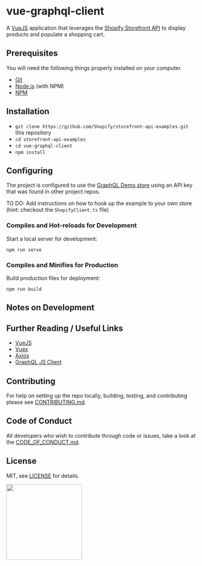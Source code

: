 # vue-graphql-client

A [VueJS](https://v3.vuejs.org/guide/introduction.html) application that leverages the [Shopify Storefront API](https://shopify.dev/docs/storefront-api) to display products and populate a shopping cart.

## Prerequisites

You will need the following things properly installed on your computer.

* [Git](https://git-scm.com/)
* [Node.js](https://nodejs.org/) (with NPM)
* [NPM](https://www.npmjs.com/)

## Installation

* `git clone https://github.com/Shopify/storefront-api-examples.git` this repository
* `cd storefront-api-examples`
* `cd vue-graphql-client`
* `npm install`

## Configuring

The project is configured to use the [GraphQL Demo store](https://graphql.myshopify.com/) using an API key that was found in other project repos.

TO DO: Add instructions on how to hook up the example to your own store (hint: checkout the `ShopifyClient.ts` file)


### Compiles and Hot-reloads for Development

Start a local server for development: 

```
npm run serve
```

### Compiles and Minifies for Production

Build production files for deployment:

```
npm run build
```

## Notes on Development




## Further Reading / Useful Links

* [VueJS](https://v3.vuejs.org/guide/introduction.html)
* [Vuex](https://vuex.vuejs.org/)
* [Axios](https://github.com/axios/axios)
* [GraphQL JS Client](https://github.com/Shopify/graphql-js-client)

## Contributing

For help on setting up the repo locally, building, testing, and contributing
please see [CONTRIBUTING.md](https://github.com/Shopify/storefront-api-examples/blob/master/CONTRIBUTING.md).

## Code of Conduct

All developers who wish to contribute through code or issues, take a look at the
[CODE_OF_CONDUCT.md](https://github.com/Shopify/storefront-api-examples/blob/master/CODE_OF_CONDUCT.md).

## License

MIT, see [LICENSE](https://github.com/Shopify/storefront-api-examples/blob/master/LICENSE.txt) for details.

<img src="https://cdn.shopify.com/shopify-marketing_assets/builds/19.0.0/shopify-full-color-black.svg" width="200" />
